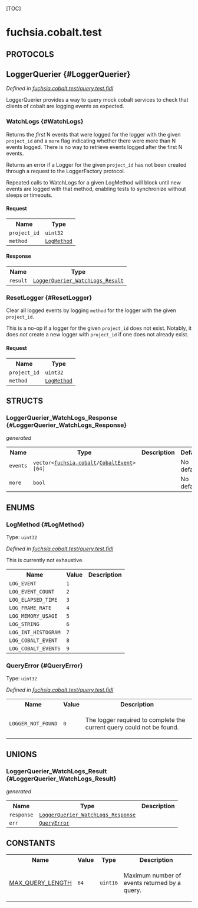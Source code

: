 [TOC]

# fuchsia.cobalt.test


## **PROTOCOLS**

## LoggerQuerier {#LoggerQuerier}
*Defined in [fuchsia.cobalt.test/query.test.fidl](https://fuchsia.googlesource.com/fuchsia/+/master/sdk/fidl/fuchsia.cobalt.test/query.test.fidl#33)*

<p>LoggerQuerier provides a way to query mock cobalt services to check that
clients of cobalt are logging events as expected.</p>

### WatchLogs {#WatchLogs}

<p>Returns the <em>first</em> N events that were logged for the logger with the
given <code>project_id</code> and a <code>more</code> flag indicating whether there were
more than N events logged. There is no way to retrieve events logged
after the first N events.</p>
<p>Returns an error if a Logger for the given <code>project_id</code> has not been
created through a request to the LoggerFactory protocol.</p>
<p>Repeated calls to WatchLogs for a given LogMethod will block until new
events are logged with that method, enabling tests to synchronize
without sleeps or timeouts.</p>

#### Request
<table>
    <tr><th>Name</th><th>Type</th></tr>
    <tr>
            <td><code>project_id</code></td>
            <td>
                <code>uint32</code>
            </td>
        </tr><tr>
            <td><code>method</code></td>
            <td>
                <code><a class='link' href='#LogMethod'>LogMethod</a></code>
            </td>
        </tr></table>


#### Response
<table>
    <tr><th>Name</th><th>Type</th></tr>
    <tr>
            <td><code>result</code></td>
            <td>
                <code><a class='link' href='#LoggerQuerier_WatchLogs_Result'>LoggerQuerier_WatchLogs_Result</a></code>
            </td>
        </tr></table>

### ResetLogger {#ResetLogger}

<p>Clear all logged events by logging <code>method</code> for the logger with the
given <code>project_id</code>.</p>
<p>This is a no-op if a logger for the given <code>project_id</code> does not exist.
Notably, it does <em>not</em> create a new logger with <code>project_id</code> if one
does not already exist.</p>

#### Request
<table>
    <tr><th>Name</th><th>Type</th></tr>
    <tr>
            <td><code>project_id</code></td>
            <td>
                <code>uint32</code>
            </td>
        </tr><tr>
            <td><code>method</code></td>
            <td>
                <code><a class='link' href='#LogMethod'>LogMethod</a></code>
            </td>
        </tr></table>





## **STRUCTS**

### LoggerQuerier_WatchLogs_Response {#LoggerQuerier_WatchLogs_Response}
*generated*





<table>
    <tr><th>Name</th><th>Type</th><th>Description</th><th>Default</th></tr><tr>
            <td><code>events</code></td>
            <td>
                <code>vector&lt;<a class='link' href='../fuchsia.cobalt/'>fuchsia.cobalt</a>/<a class='link' href='../fuchsia.cobalt/#CobaltEvent'>CobaltEvent</a>&gt;[64]</code>
            </td>
            <td></td>
            <td>No default</td>
        </tr><tr>
            <td><code>more</code></td>
            <td>
                <code>bool</code>
            </td>
            <td></td>
            <td>No default</td>
        </tr>
</table>



## **ENUMS**

### LogMethod {#LogMethod}
Type: <code>uint32</code>

*Defined in [fuchsia.cobalt.test/query.test.fidl](https://fuchsia.googlesource.com/fuchsia/+/master/sdk/fidl/fuchsia.cobalt.test/query.test.fidl#13)*

<p>This is currently not exhaustive.</p>


<table>
    <tr><th>Name</th><th>Value</th><th>Description</th></tr><tr>
            <td><code>LOG_EVENT</code></td>
            <td><code>1</code></td>
            <td></td>
        </tr><tr>
            <td><code>LOG_EVENT_COUNT</code></td>
            <td><code>2</code></td>
            <td></td>
        </tr><tr>
            <td><code>LOG_ELAPSED_TIME</code></td>
            <td><code>3</code></td>
            <td></td>
        </tr><tr>
            <td><code>LOG_FRAME_RATE</code></td>
            <td><code>4</code></td>
            <td></td>
        </tr><tr>
            <td><code>LOG_MEMORY_USAGE</code></td>
            <td><code>5</code></td>
            <td></td>
        </tr><tr>
            <td><code>LOG_STRING</code></td>
            <td><code>6</code></td>
            <td></td>
        </tr><tr>
            <td><code>LOG_INT_HISTOGRAM</code></td>
            <td><code>7</code></td>
            <td></td>
        </tr><tr>
            <td><code>LOG_COBALT_EVENT</code></td>
            <td><code>8</code></td>
            <td></td>
        </tr><tr>
            <td><code>LOG_COBALT_EVENTS</code></td>
            <td><code>9</code></td>
            <td></td>
        </tr></table>

### QueryError {#QueryError}
Type: <code>uint32</code>

*Defined in [fuchsia.cobalt.test/query.test.fidl](https://fuchsia.googlesource.com/fuchsia/+/master/sdk/fidl/fuchsia.cobalt.test/query.test.fidl#25)*



<table>
    <tr><th>Name</th><th>Value</th><th>Description</th></tr><tr>
            <td><code>LOGGER_NOT_FOUND</code></td>
            <td><code>0</code></td>
            <td><p>The logger required to complete the current query could not be found.</p>
</td>
        </tr></table>





## **UNIONS**

### LoggerQuerier_WatchLogs_Result {#LoggerQuerier_WatchLogs_Result}
*generated*


<table>
    <tr><th>Name</th><th>Type</th><th>Description</th></tr><tr>
            <td><code>response</code></td>
            <td>
                <code><a class='link' href='#LoggerQuerier_WatchLogs_Response'>LoggerQuerier_WatchLogs_Response</a></code>
            </td>
            <td></td>
        </tr><tr>
            <td><code>err</code></td>
            <td>
                <code><a class='link' href='#QueryError'>QueryError</a></code>
            </td>
            <td></td>
        </tr></table>







## **CONSTANTS**

<table>
    <tr><th>Name</th><th>Value</th><th>Type</th><th>Description</th></tr><tr>
            <td><a href="https://fuchsia.googlesource.com/fuchsia/+/master/sdk/fidl/fuchsia.cobalt.test/query.test.fidl#10">MAX_QUERY_LENGTH</a></td>
            <td>
                    <code>64</code>
                </td>
                <td><code>uint16</code></td>
            <td><p>Maximum number of events returned by a query.</p>
</td>
        </tr>
    
</table>

